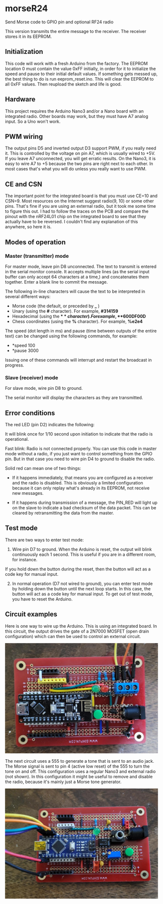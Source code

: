 # morseR24

Send Morse code to GPIO pin and optional RF24 radio

This version transmits the entire message to the receiver. The receiver stores it in its EEPROM.

## Initialization

This code will work with a fresh Arduino from the factory. The EEPROM location 0 must contain the value 0xFF initially, in order for it to initialize the speed and pause to their initial default values. If something gets messed up, the best thing to do is run eeprom_reset.ino. This will clear the EEPROM to all 0xFF values. Then reupload the sketch and life is good.

## Hardware

This project requires the Arduino Nano3 and/or a Nano board with an integrated radio. Other boards may work, but they must have A7 analog input. So a Uno won't work.

## PWM wiring

The output pins D5 and inverted output D3 support PWM, if you really need it. This is controlled by the voltage on pin A7, which is usually wired to +5V. If you leave A7 unconnected, you will get erratic results. On the Nano3, it is easy to wire A7 to +5 because the two pins are right next to each other. In most cases that's what you will do unless you really want to use PWM.

## CE and CSN

The important point for the integrated board is that you must use CE=10 and CSN=9. Most resources on the Internet suggest radio(9, 10) or some other pins. That's fine if you are using an external radio, but it took me some time to figure this out. I had to follow the traces on the PCB and compare the pinout with the nRF24L01 chip on the integrated board to see that they actually have to be reversed. I couldn't find any explanation of this anywhere, so here it is.

## Modes of operation

### Master (transmitter) mode

For master mode, leave pin D8 unconnected. The text to transmit is entered in the serial monitor console. It accepts multiple lines (as the serial input buffer can only accept 64 characters at a time,) and concatenates them together. Enter a blank line to commit the message.

The following in-line characters will cause the text to be interpreted in several different ways:

- Morse code (the default, or preceded by **_** )
- Unary (using the **#** character). For example, **#314159**
- Hexadecimal (using the **$** character). For example, **$600DF00D**
- Chess coordinates (using the **%** character). For example, **%e2e4**

The speed (dot length in ms) and pause (time between outputs of the entire text) can be changed using the following commands, for example:

- *speed 100
- *pause 3000

Issuing one of these commands will interrupt and restart the broadcast in progress.

### Slave (receiver) mode

For slave mode, wire pin D8 to ground.

The serial monitor will display the characters as they are transmitted.

## Error conditions

The red LED (pin D2) indicates the following:

It will blink once for 1/10 second upon initiation to indicate that the radio is operational.

Fast blink: Radio is not connected properly. You can use this code in master mode without a radio, if you just want to control something from the GPIO pin. But in that case you need to wire pin D4 to ground to disable the radio.

Solid red can mean one of two things:

-  If it happens immediately, that means you are configured as a receiver and the radio is disabled. This is obviously a limited configuration because it can only replay what's already in its EEPROM, not receive new messages.
    
-  If it happens during transmission of a message, the PIN_RED will light up on the slave to indicate a bad checksum of the data packet. This can be cleared by retransmitting the data from the master.

## Test mode

There are two ways to enter test mode:

1.  Wire pin D7 to ground. When the Arduino is reset, the output will blink continuously each 1 second. This is useful if you are in a different room, for instance.

If you hold down the button during the reset, then the button will act as a code key for manual input.

2.  In normal operation (D7 not wired to ground), you can enter test mode by holding down the button until the next loop starts. In this case, the button will act as a code key for manual input. To get out of test mode, you have to reset the Arduino.

## Circuit examples

Here is one way to wire up the Arduino. This is using an integrated board. In this circuit, the output drives the gate of a 2N7000 MOSFET (open drain configuration) which can then be used to control an external circuit.

![MOSFET board](img/mosfet-board.jpg)

The next circuit uses a 555 to generate a tone that is sent to an audio jack. The Morse signal is sent to pin 4 (active low reset) of the 555 to turn the tone on and off. This configuration uses a regular Nano3 and external radio (not shown). In this configuration it might be useful to remove and disable the radio, because it's mainly just a Morse tone generator.

![Tone generator](img/audio-board.jpg)
